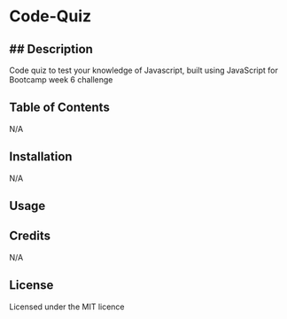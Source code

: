 # Code-Quiz

## ## Description

Code quiz to test your knowledge of Javascript, built using JavaScript for Bootcamp week 6 challenge

## Table of Contents

N/A

## Installation

N/A

## Usage

## Credits

N/A

## License

Licensed under the MIT licence
